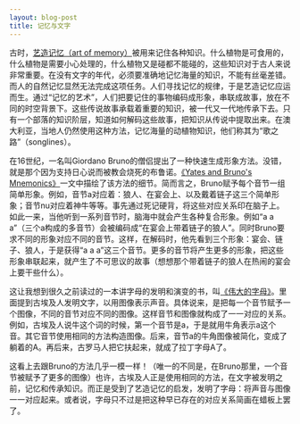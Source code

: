 ```yaml
---
layout: blog-post
title: 记忆与文字
---
```


古时，[艺造记忆（art of memory）](https://book.douban.com/subject/27612602/)被用来记住各种知识。什么植物是可食用的，什么植物是需要小心处理的，什么植物又是碰都不能碰的，这些知识对于古人来说非常重要。在没有文字的年代，必须要准确地记忆海量的知识，不能有丝毫差错。而人的自然记忆显然无法完成这项任务。人们寻找记忆的规律，于是艺造记忆应运而生。通过“记忆的艺术”，人们把要记住的事物编码成形象，串联成故事，放在不同的时空背景下。这些传说故事承载着重要的知识，被一代又一代地传承下去。只有一个部落的知识阶层，知道如何解码这些故事，把知识从传说中提取出来。在澳大利亚，当地人仍然使用这种方法，记忆海量的动植物知识，他们称其为“歌之路”（songlines）。

在16世纪，一名叫Giordano Bruno的僧侣提出了一种快速生成形象方法。没错，就是那个因为支持日心说而被教会烧死的布鲁诺。[《Yates and Bruno's Mnemonics》](https://warburg.sas.ac.uk/research-projects/archived-research-projects/giordano-bruno/yates-and-brunos-mnemonics)一文中描绘了该方法的细节。简而言之，Bruno赋予每个音节一组简单形象。例如，音节a对应着：狼人、在宴会上、以及戴着链子这三个简单形象；音节nu对应着神牛等等。事先通过死记硬背，将这些对应关系印在脑子上。如此一来，当他听到一系列音节时，脑海中就会产生各种复合形象。例如“a a a”（三个a构成的多音节）会被编码成“在宴会上带着链子的狼人”。同时Bruno要求不同的形象对应不同的音节。这样，在解码时，他先看到三个形象：宴会、链子、狼人，于是获得“a a a”这三个音节。更多的音节将产生更多的形象，把这些形象串联起来，就产生了不可思议的故事（想想那个带着链子的狼人在热闹的宴会上要干些什么）。

这让我想到很久之前读过的一本讲字母的发明和演变的书，叫[《伟大的字母》](https://book.douban.com/subject/3191838/)。里面提到古埃及人发明文字，以用图像表示声音。具体说来，是把每一个音节赋予一个图像，不同的音节对应不同的图像。这样音节和图像就构成了一一对应的关系。例如，古埃及人说牛这个词的时候，第一个音节是a，于是就用牛角表示a这个音。其它音节使用相同的方法构造图像。后来，音节a的牛角图像被简化，变成了躺着的A。再后来，古罗马人把它扶起来，就成了拉丁字母A了。

这看上去跟Bruno的方法几乎一模一样！（唯一的不同是，在Bruno那里，一个音节被赋予了更多的图像）也许，古埃及人正是使用相同的方法，在文字被发明之前，记忆和传承知识。而正是受到了艺造记忆的启发，发明了字母：将声音与图像一一对应起来。或者说，字母只不过是把这种早已存在的对应关系简画在蜡板上罢了。
